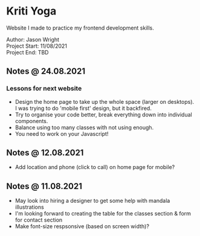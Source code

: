 # Kriti Yoga
Website I made to practice my frontend development skills.

Author: Jason Wright  
Project Start: 11/08/2021  
Project End: TBD  

## Notes @ 24.08.2021
### Lessons for next website
* Design the home page to take up the whole space (larger on desktops). I was trying to do 'mobile first' design, but it backfired.
* Try to organise your code better, break everything down into individual components.
* Balance using too many classes with not using enough.
* You need to work on your Javascript!

## Notes @ 12.08.2021
* Add location and phone (click to call) on home page for mobile?

## Notes @ 11.08.2021
* May look into hiring a designer to get some help with mandala illustrations
* I'm looking forward to creating the table for the classes section & form for contact section
* Make font-size respsonsive (based on screen width)?
